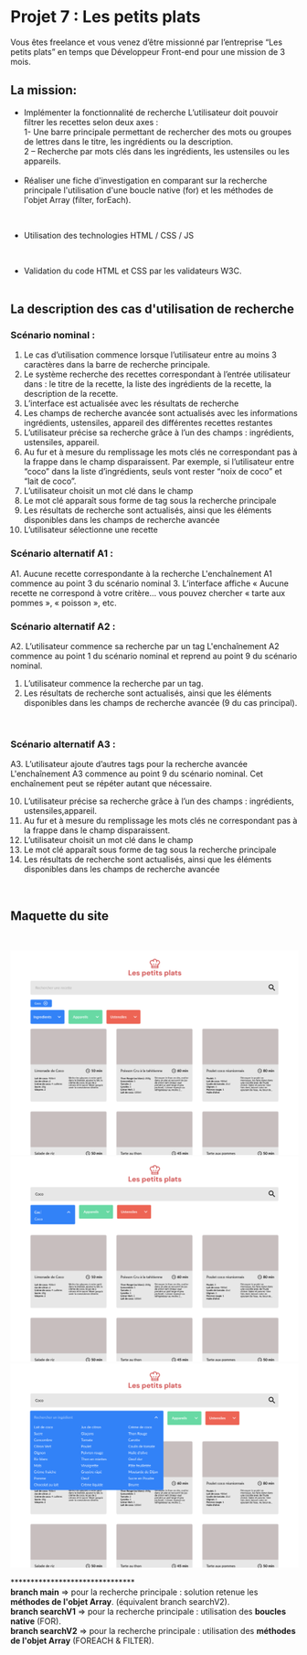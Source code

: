 # Projet 7 : Les petits plats


Vous êtes freelance et vous venez d’être missionné par l’entreprise “Les petits plats” en temps que Développeur Front-end pour une mission de 3 mois. 

## **La mission:**
- Implémenter la fonctionnalité de recherche
L’utilisateur doit pouvoir filtrer les recettes selon deux axes : <br>
1- Une barre principale permettant de rechercher des mots ou
groupes de lettres dans le titre, les ingrédients ou la
description. <br>
2 – Recherche par mots clés dans les ingrédients, les ustensiles ou les appareils.
<br> <br>
- Réaliser une fiche d'investigation en comparant sur la recherche principale l'utilisation d'une boucle native (for) et les méthodes de l'objet Array (filter, forEach).
<br>

- Utilisation des technologies HTML / CSS / JS
<br> 

- Validation du code HTML et CSS par les validateurs W3C.
<br> <br>
## **La description des cas d'utilisation de recherche**

### **Scénario nominal** :

1. Le cas d’utilisation commence lorsque l’utilisateur entre au moins 3 caractères dans la
barre de recherche principale.
2. Le système recherche des recettes correspondant à l’entrée utilisateur dans : le titre de
la recette, la liste des ingrédients de la recette, la description de la recette.
3. L’interface est actualisée avec les résultats de recherche
4. Les champs de recherche avancée sont actualisés avec les informations ingrédients,
ustensiles, appareil des différentes recettes restantes
5. L’utilisateur précise sa recherche grâce à l’un des champs : ingrédients, ustensiles,
appareil.
6. Au fur et à mesure du remplissage les mots clés ne correspondant pas à la frappe dans le
champ disparaissent. Par exemple, si l’utilisateur entre “coco” dans la liste d’ingrédients,
seuls vont rester “noix de coco” et “lait de coco”.
7. L’utilisateur choisit un mot clé dans le champ
8. Le mot clé apparaît sous forme de tag sous la recherche principale
9. Les résultats de recherche sont actualisés, ainsi que les éléments disponibles dans les
champs de recherche avancée
10. L’utilisateur sélectionne une recette

### **Scénario alternatif A1 :**

A1. Aucune recette correspondante à la recherche
L'enchaînement A1 commence au point 3 du scénario nominal
3. L’interface affiche « Aucune recette ne correspond à votre critère… vous pouvez
chercher « tarte aux pommes », « poisson », etc.
<br>

### **Scénario alternatif A2 :**
A2. L’utilisateur commence sa recherche par un tag
L'enchaînement A2 commence au point 1 du scénario nominal et reprend au point 9 du scénario nominal.
1. L’utilisateur commence la recherche par un tag.
2. Les résultats de recherche sont actualisés, ainsi que les éléments disponibles dans les
champs de recherche avancée (9 du cas principal).
<br>

### **Scénario alternatif A3 :**
A3. L’utilisateur ajoute d’autres tags pour la recherche avancée
L'enchaînement A3 commence au point 9 du scénario nominal. Cet enchaînement peut se répéter autant que nécessaire. <br>

10. L’utilisateur précise sa recherche grâce à l’un des champs : ingrédients, ustensiles,appareil. 
11. Au fur et à mesure du remplissage les mots clés ne correspondant pas à la frappe dans le champ disparaissent.
12. L’utilisateur choisit un mot clé dans le champ
13. Le mot clé apparaît sous forme de tag sous la recherche principale
14. Les résultats de recherche sont actualisés, ainsi que les éléments disponibles dans les
champs de recherche avancée

<br>

## **Maquette du site**

<br>

<img src="assets/images/Desktop - 1.svg"
 alt="img maquette figma"/>
 <img src="assets/images/Desktop - 4.svg"
 alt="img maquette figma"/>
<img src="assets/images/les_petits_plats_maquettes.svg"
 alt="img maquette figma"/>
 
 ******************************* <br>
 **branch main** => pour la recherche principale : solution retenue les **méthodes de l'objet Array**. (équivalent branch searchV2). <br>
 **branch searchV1** => pour la recherche principale : utilisation des **boucles native** (FOR). <br>
 **branch searchV2** => pour la recherche principale : utilisation des **méthodes de l'objet Array** (FOREACH & FILTER). <br>

